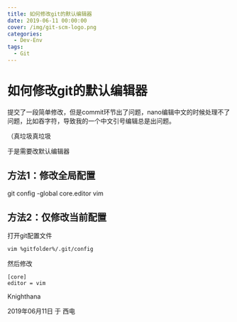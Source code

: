 ```yaml
---
title: 如何修改git的默认编辑器
date: 2019-06-11 00:00:00
cover: /img/git-scm-logo.png
categories:
  - Dev-Env
tags:
  - Git
---
```


# 如何修改git的默认编辑器

 提交了一段简单修改，但是commit环节出了问题，nano编辑中文的时候处理不了问题，比如吞字符，导致我的一个中文引号编辑总是出问题。

 （真垃圾真垃圾

 于是需要改默认编辑器

## 方法1：修改全局配置
 
 git config -global core.editor vim

## 方法2：仅修改当前配置

打开git配置文件
 ```bash
 vim %gitfolder%/.git/config
 ```

然后修改
 ```gitconfig
 [core]
 editor = vim
 ```

Knighthana

2019年06月11日 于 西电
